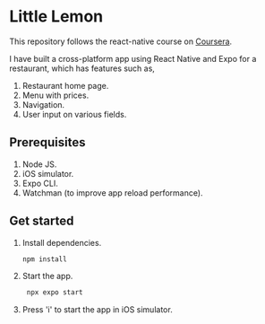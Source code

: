 # Little Lemon
This repository follows the react-native course on [Coursera](https://www.coursera.org/learn/react-native-course/home).

I have built a cross-platform app using React Native and Expo for a restaurant, which has features such as,
1. Restaurant home page.
2. Menu with prices.
3. Navigation.
4. User input on various fields.


## Prerequisites
1. Node JS.
2. iOS simulator.
3. Expo CLI.
4. Watchman (to improve app reload performance).

## Get started
1. Install dependencies.

   ```bash
   npm install
   ```

2. Start the app.

   ```bash
    npx expo start
   ```

3. Press 'i' to start the app in iOS simulator.
